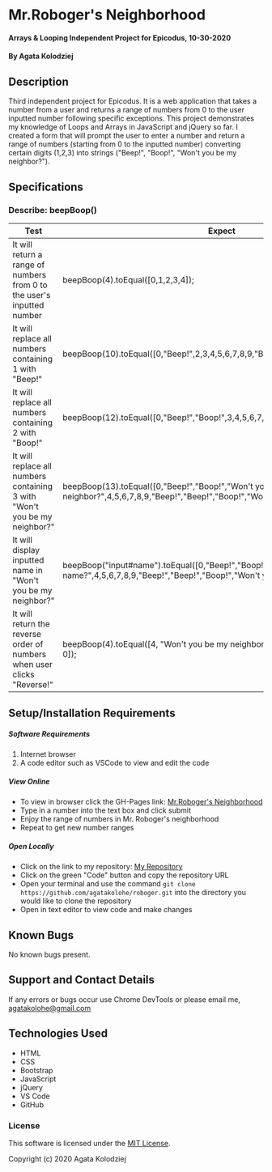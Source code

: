 # Mr.Roboger's Neighborhood

#### Arrays & Looping Independent Project for Epicodus, 10-30-2020

#### By Agata Kolodziej

## Description

Third independent project for Epicodus. It is a web application that takes a number from a user and returns a range of numbers from 0 to the user inputted number following specific exceptions. This project demonstrates my knowledge of Loops and Arrays in JavaScript and jQuery so far. I created a form that will prompt the user to enter a number and return a range of numbers (starting from 0 to the inputted number) converting certain digits (1,2,3) into strings ("Beep!", "Boop!", "Won't you be my neighbor?").

## Specifications

### Describe: beepBoop()

| Test                                                                      | Expect                                                                                                                                                     |
| ------------------------------------------------------------------------- | ---------------------------------------------------------------------------------------------------------------------------------------------------------- |
| It will return a range of numbers from 0 to the user's inputted number    | beepBoop(4).toEqual([0,1,2,3,4]);                                                                                                                          |
| It will replace all numbers containing 1 with "Beep!"                     | beepBoop(10).toEqual([0,"Beep!",2,3,4,5,6,7,8,9,"Beep!"]);                                                                                                 |
| It will replace all numbers containing 2 with "Boop!"                     | beepBoop(12).toEqual([0,"Beep!","Boop!",3,4,5,6,7,8,9,"Beep!","Beep!","Boop!"]);                                                                           |
| It will replace all numbers containing 3 with "Won't you be my neighbor?" | beepBoop(13).toEqual([0,"Beep!","Boop!","Won't you be my neighbor?",4,5,6,7,8,9,"Beep!","Beep!","Boop!","Won't you be my neighbor?"]);                     |
| It will display inputted name in "Won't you be my neighbor?"              | beepBoop("input#name").toEqual([0,"Beep!","Boop!","Won't you be my neighbor name?",4,5,6,7,8,9,"Beep!","Beep!","Boop!","Won't you be my neighbor name?"]); |
| It will return the reverse order of numbers when user clicks "Reverse!"   | beepBoop(4).toEqual([4, "Won't you be my neighbor name?", "Boop!", "Beep!", 0]);                                                                           |

## Setup/Installation Requirements

##### Software Requirements

1. Internet browser
2. A code editor such as VSCode to view and edit the code

##### View Online

- To view in browser click the GH-Pages link: [Mr.Roboger's Neighborhood](https://agatakolohe.github.io/roboger/)
- Type in a number into the text box and click submit
- Enjoy the range of numbers in Mr. Roboger's neighborhood
- Repeat to get new number ranges

##### Open Locally

- Click on the link to my repository: [My Repository](https://github.com/agatakolohe/roboger.git)
- Click on the green "Code" button and copy the repository URL
- Open your terminal and use the command `git clone https://github.com/agatakolohe/roboger.git` into the directory you would like to clone the repository
- Open in text editor to view code and make changes

## Known Bugs

No known bugs present.

## Support and Contact Details

If any errors or bugs occur use Chrome DevTools or please email me, <agatakolohe@gmail.com>

## Technologies Used

- HTML
- CSS
- Bootstrap
- JavaScript
- jQuery
- VS Code
- GitHub

### License

This software is licensed under the [MIT License](https://choosealicense.com/licenses/mit/).

Copyright (c) 2020 Agata Kolodziej
